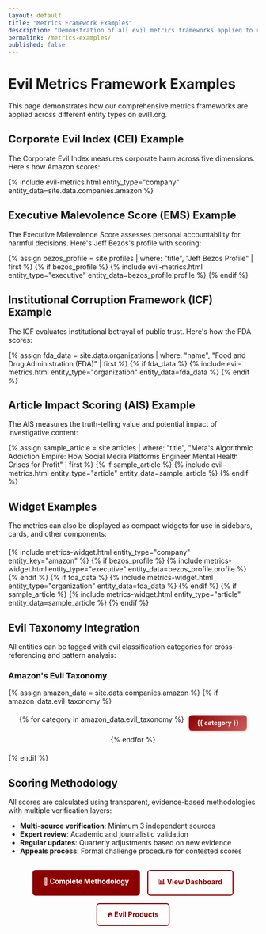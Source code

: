 ```yaml
---
layout: default
title: "Metrics Framework Examples"
description: "Demonstration of all evil metrics frameworks applied to real entities"
permalink: /metrics-examples/
published: false
---
```


# Evil Metrics Framework Examples

This page demonstrates how our comprehensive metrics frameworks are applied across different entity types on evil1.org.

## Corporate Evil Index (CEI) Example

The Corporate Evil Index measures corporate harm across five dimensions. Here's how Amazon scores:

{% include evil-metrics.html entity_type="company" entity_data=site.data.companies.amazon %}

## Executive Malevolence Score (EMS) Example

The Executive Malevolence Score assesses personal accountability for harmful decisions. Here's Jeff Bezos's profile with scoring:

{% assign bezos_profile = site.profiles | where: "title", "Jeff Bezos Profile" | first %}
{% if bezos_profile %}
{% include evil-metrics.html entity_type="executive" entity_data=bezos_profile.profile %}
{% endif %}

## Institutional Corruption Framework (ICF) Example

The ICF evaluates institutional betrayal of public trust. Here's how the FDA scores:

{% assign fda_data = site.data.organizations | where: "name", "Food and Drug Administration (FDA)" | first %}
{% if fda_data %}
{% include evil-metrics.html entity_type="organization" entity_data=fda_data %}
{% endif %}

## Article Impact Scoring (AIS) Example

The AIS measures the truth-telling value and potential impact of investigative content:

{% assign sample_article = site.articles | where: "title", "Meta's Algorithmic Addiction Empire: How Social Media Platforms Engineer Mental Health Crises for Profit" | first %}
{% if sample_article %}
{% include evil-metrics.html entity_type="article" entity_data=sample_article %}
{% endif %}

## Widget Examples

The metrics can also be displayed as compact widgets for use in sidebars, cards, and other components:

<div style="display: flex; gap: 20px; flex-wrap: wrap; justify-content: center; margin: 20px 0;">
    {% include metrics-widget.html entity_type="company" entity_key="amazon" %}
    {% if bezos_profile %}
    {% include metrics-widget.html entity_type="executive" entity_data=bezos_profile.profile %}
    {% endif %}
    {% if fda_data %}
    {% include metrics-widget.html entity_type="organization" entity_data=fda_data %}
    {% endif %}
    {% if sample_article %}
    {% include metrics-widget.html entity_type="article" entity_data=sample_article %}
    {% endif %}
</div>

## Evil Taxonomy Integration

All entities can be tagged with evil classification categories for cross-referencing and pattern analysis:

### Amazon's Evil Taxonomy
{% assign amazon_data = site.data.companies.amazon %}
{% if amazon_data.evil_taxonomy %}
<div class="taxonomy-display">
    {% for category in amazon_data.evil_taxonomy %}
        <span class="taxonomy-tag-large">{{ category }}</span>
    {% endfor %}
</div>
{% endif %}

## Scoring Methodology

All scores are calculated using transparent, evidence-based methodologies with multiple verification layers:

- **Multi-source verification**: Minimum 3 independent sources
- **Expert review**: Academic and journalistic validation  
- **Regular updates**: Quarterly adjustments based on new evidence
- **Appeals process**: Formal challenge procedure for contested scores

<div class="methodology-links">
    <a href="/docs/comprehensive-metrics-methodology/" class="btn-primary">📖 Complete Methodology</a>
    <a href="/metrics-dashboard/" class="btn-secondary">📊 View Dashboard</a>
    <a href="/evil-products/" class="btn-secondary">🔥 Evil Products</a>
</div>

<style>
.taxonomy-display {
    display: flex;
    flex-wrap: wrap;
    gap: 10px;
    margin: 20px 0;
    justify-content: center;
}

.taxonomy-tag-large {
    background: linear-gradient(135deg, #8B0000 0%, #CD5C5C 100%);
    color: #fff;
    padding: 8px 16px;
    border-radius: 6px;
    font-weight: bold;
    font-size: 0.9em;
    box-shadow: 0 2px 4px rgba(139, 0, 0, 0.3);
}

.methodology-links {
    display: flex;
    justify-content: center;
    gap: 15px;
    margin: 30px 0;
    flex-wrap: wrap;
}

.btn-primary,
.btn-secondary {
    padding: 12px 20px;
    text-decoration: none;
    border-radius: 6px;
    font-weight: bold;
    transition: all 0.3s ease;
    border: 2px solid;
}

.btn-primary {
    background: #8B0000;
    color: #fff;
    border-color: #8B0000;
}

.btn-primary:hover {
    background: #CD5C5C;
    border-color: #CD5C5C;
}

.btn-secondary {
    background: #fff;
    color: #8B0000;
    border-color: #8B0000;
}

.btn-secondary:hover {
    background: #8B0000;
    color: #fff;
}

/* Responsive */
@media (max-width: 768px) {
    .methodology-links {
        flex-direction: column;
        align-items: center;
    }
    
    .taxonomy-display {
        justify-content: flex-start;
    }
}
</style>